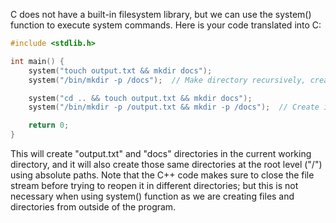 C does not have a built-in filesystem library, but we can use the system() function to execute system commands. Here is your code translated into C:

```c
#include <stdlib.h>

int main() {
    system("touch output.txt && mkdir docs");
    system("/bin/mkdir -p /docs");  // Make directory recursively, creating parents as needed

    system("cd .. && touch output.txt && mkdir docs");
    system("/bin/mkdir -p /output.txt && mkdir -p /docs");  // Create in parent directory

    return 0;
}
```

This will create "output.txt" and "docs" directories in the current working directory, and it will also create those same directories at the root level ("/") using absolute paths. Note that the C++ code makes sure to close the file stream before trying to reopen it in different directories; but this is not necessary when using system() function as we are creating files and directories from outside of the program.
